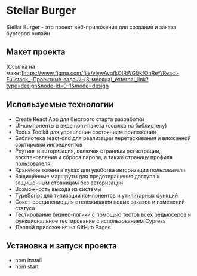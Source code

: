 # Stellar Burger
Stellar Burger - это проект веб-приложения для создания и заказа бургеров онлайн

## Макет проекта
[Ссылка на макет]https://www.figma.com/file/vIywAvqfkOIRWGOkfOnReY/React-Fullstack_-Проектные-задачи-(3-месяца)_external_link?type=design&node-id=0-1&mode=design

## Используемые технологии
- Create React App для быстрого старта разработки
- UI-компоненты в виде npm-пакета (ссылка на библиотеку)
- Redux Toolkit для управления состоянием приложения
- Библиотека react-dnd для реализации перетаскивания и вложенной сортировки ингредиентов
- Роутинг и авторизация, включая страницы регистрации, восстановления и сброса пароля, а также страницу профиля пользователя
- Хранение токена в куках для удобства авторизации пользователя
- Защищённые маршруты для предотвращения доступа к защищённым страницам без авторизации
- Возможность выхода из системы
- TypeScript для типизации компонентов и утилитарных функций
- Сокет-соединение для отслеживания новых заказов и изменений статуса
- Тестирование бизнес-логики с помощью тестов всех редьюсеров и функциональное тестирование с использованием Cypress
- Деплой приложения на GitHub Pages

## Установка и запуск проекта
- npm install
- npm start
